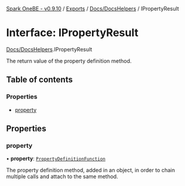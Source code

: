 [Spark OneBE - v0.9.10](../README.md) / [Exports](../modules.md) / [Docs/DocsHelpers](../modules/Docs_DocsHelpers.md) / IPropertyResult

# Interface: IPropertyResult

[Docs/DocsHelpers](../modules/Docs_DocsHelpers.md).IPropertyResult

The return value of the property definition method.

## Table of contents

### Properties

- [property](Docs_DocsHelpers.IPropertyResult.md#property)

## Properties

### property

• **property**: [`PropertyDefinitionFunction`](../modules/Docs_DocsHelpers.md#propertydefinitionfunction)

The property definition method, added in an object, in order to chain multiple calls and attach to the same method.

